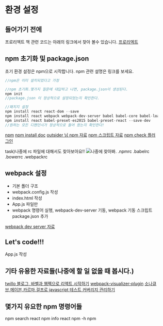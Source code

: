 # 환경 설정

## 들어가기 전에
프로리엑트 책 관련 코드는 아래의 링크에서 찾아 볼수 있습니다.
[프로리엑트](https://github.com/pro-react/)

## npm 초기화 및 package.json
초기 환경 설정은 npm으로 시작합니다. npm 관련 설명은 링크를 보세요.


~~~javascript
//npm은 이미 설치되었다고 가정

//npm 초기화.몇가지 질문에 대답하고 나면, package.json이 생성된다.
npm init
//package.json 이 정상적으로 설정되었는지 확인한다.

//패치지 설정
npm install react react-dom --save
npm install react webpack webpack-dev-server babel babel-core babel-loader --save-dev
npm install react babel-preset-es2015 babel-preset-react --save-dev
//원하는 모든 디펜던시가 정상적으로 들어 왔는지 확인한다!
~~~

[npm](https://www.npmjs.com/)
[npm install doc](https://docs.npmjs.com/cli/install)
[outsider 님 npm 자료](https://blog.outsider.ne.kr/665)
[npm 스크립트 자료](https://docs.npmjs.com/misc/scripts)
[npm check 플러그인](https://github.com/dylang/npm-check)

task)나중에 rc 파일에 대해서도 찾아보아요!!
![나중에 찾아봐.](https://librewiki.net/images/c/cd/%ED%95%84%EC%9A%94%ED%95%9C%EB%A7%8C%ED%81%BC%EC%9D%80%EB%B3%B4%EC%97%AC%EC%A4%AC%EB%8B%A4%EC%9D%B4%EC%9D%B4%EC%83%81%EC%9D%80%EB%B3%B4%EC%97%AC%EC%A3%BC%EC%A7%80%EC%95%8A%EB%8A%94%EB%8B%A4.jpg)
.npmrc
.babelrc
.bowerrc
.webpackrc
## webpack 설정

* 기본 폴더 구조
* webpack.config.js 작성
* index.html 작성
* App.js 파일만
* webpack 명령어 실행, webpack-dev-server 기동, webpack 기동 스크립트 package.json 추가

[webpack dev server 자료](https://webpack.github.io/docs/webpack-dev-server.html)

## Let's code!!!
App.js 작성

## 기타 유용한 자료들(나중에 할 일 없을 때 봅시다.)
[twillo 블로그, 바벨과 웹펙으로 리액트 시작하기](https://www.twilio.com/blog/2015/08/setting-up-react-for-es6-with-webpack-and-babel-2.html)
[webpack-visualizer-plugin](https://www.npmjs.com/package/webpack-visualizer-plugin)
[소나큐브,메이븐,카르마,걸프로 javascript 테스트 커버리지 관리하기](https://blog.akquinet.de/2014/11/25/js-test-coverage/)

## 몇가지 유요한 npm 명령어들
npm search react
npm info react
npm <cmd> -h
npm
